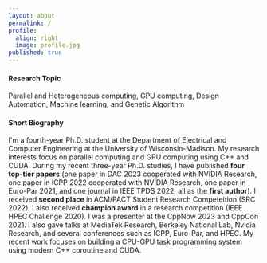 ```yaml
---
layout: about
permalink: /
profile:
  align: right
  image: profile.jpg
published: true
---
```


#### Research Topic
Parallel and Heterogeneous computing, GPU computing, Design Automation, Machine learning, and Genetic Algorithm 
#### Short Biography
I'm a fourth-year Ph.D. student at the Department of Electrical and Computer Engineering at the University of Wisconsin-Madison. 
My research interests focus on parallel computing and GPU computing using C++ and CUDA. 
During my recent three-year Ph.D. studies, I have published **four top-tier papers** (one paper in DAC 2023 cooperated with NVIDIA Research, one paper in ICPP 2022 cooperated with NVIDIA Research, one paper in Euro-Par 2021, and one journal in IEEE TPDS 2022, all as the **first author**). I received **second place** in ACM/PACT Student Research Competeition (SRC 2022). I also received **champion award** in a research competition (IEEE HPEC Challenge 2020). I was a presenter at the CppNow 2023 and CppCon 2021. I also gave talks at MediaTek Research, Berkeley National Lab, Nvidia Research, and several conferences such as ICPP, Euro-Par, and HPEC. My recent work focuses on building a CPU-GPU task programming system using modern C++ coroutine and CUDA.
